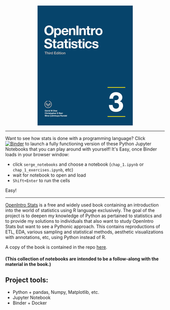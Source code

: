 <p align="center">
    <img src="./assets/openintro.jfif" alt="logo" width="301" height="378"/>
</p>

---


Want to see how stats is done with a programming language? Click [![Binder](https://mybinder.org/badge_logo.svg)](https://mybinder.org/v2/gh/ukrainian-serge/open_intro_statistics/master) to launch a fully functioning version of these Python Jupyter Notebooks that you can play around with yourself! 
It's Easy, once Binder loads in your browser window: 
 - click `serge_notebooks` and choose a notebook (`chap_1.ipynb` or `chap_1_exercises.ipynb`, etc) 
 - wait for notebook to open and load
 - `Shift+Enter` to run the cells

Easy!


---

<p><a href="https://www.openintro.org/">OpenIntro Stats</a> is a free and widely used book containing an introduction into the world of statistics using R language exclusively. The goal of the project is to deepen my knowledge of Python as pertained to statistics and to provide my solutions to individuals that also want to study OpenIntro Stats but want to see a Pythonic approach. This contains reproductions of ETL, EDA, various sampling and statistical methods, aesthetic visualizations with annotations, etc, using Python instead of R.</p>

A copy of the book is contained in the repo [here](https://github.com/ukrainian-serge/open_intro_statistics/blob/master/assets/os3.pdf).

<h4>(This collection of notebooks are intended to be a follow-along with the material in the book.)</h4>

## Project tools:

- Python + pandas, Numpy, Matplotlib, etc.
- Jupyter Notebook
- Binder + Docker
